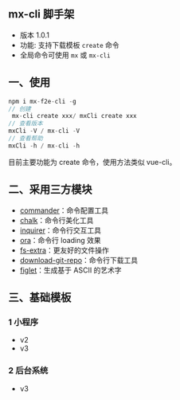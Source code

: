 ## mx-cli 脚手架

- 版本 1.0.1
- 功能: 支持下载模板 `create` 命令
- 全局命令可使用 `mx` 或 `mx-cli`

## 一、使用
```js 
npm i mx-f2e-cli -g
// 创建
 mx-cli create xxx/ mxCli create xxx 
// 查看版本
mxCli -V / mx-cli -V
// 查看帮助
mxCli -h / mx-cli -h

```

目前主要功能为 create 命令，使用方法类似 vue-cli。


## 二、采用三方模块

- [commander](https://github.com/tj/commander.js/blob/master/Readme_zh-CN.md)：命令配置工具
- [chalk](https://github.com/chalk/chalk)：命令行美化工具
- [inquirer](https://github.com/SBoudrias/Inquirer.js)：命令行交互工具
- [ora](https://github.com/sindresorhus/ora)：命令行 loading 效果
- [fs-extra](https://github.com/jprichardson/node-fs-extra)：更友好的文件操作
- [download-git-repo](https://gitlab.com/flippidippi/download-git-repo)：命令行下载工具
- [figlet](https://github.com/patorjk/figlet.js)：生成基于 ASCII 的艺术字

## 三、基础模板

### 1 小程序

- v2
- v3

### 2 后台系统

- v3
